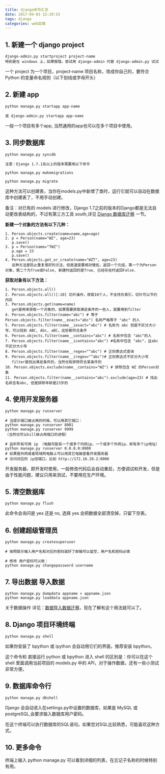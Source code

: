 ```yaml
---
title: django命令汇总
date: 2017-04-03 15:29:53
tags: django
categories: web后端
---
```


## 1. 新建一个 django project



```
django-admin.py startproject project-name
特别是在 windows 上，如果报错，尝试用 django-admin 代替 django-admin.py 试试
```

一个 project 为一个项目，project-name 项目名称，改成你自己的，要符合Python 的变量命名规则（以下划线或字母开头）

## 2. 新建 app

```
python manage.py startapp app-name

或 django-admin.py startapp app-name
```

一般一个项目有多个app, 当然通用的app也可以在多个项目中使用。

## 3. 同步数据库

```
python manage.py syncdb

注意：Django 1.7.1及以上的版本需要用以下命令

python manage.py makemigrations

python manage.py migrate
```

这种方法可以创建表，当你在models.py中新增了类时，运行它就可以自动在数据库中创建表了，不用手动创建。

备注：对已有的 models 进行修改，Django 1.7之前的版本的Django都是无法自动更改表结构的，不过有第三方工具 south,详见 [Django 数据库迁移](http://www.ziqiangxuetang.com/django/django-data-migration.html) 一节。



**新建一个对象的方法有以下几种：**

```
1. Person.objects.create(name=name,age=age)
2. p = Person(name="WZ", age=23)
   p.save()
3. p = Person(name="TWZ")
   p.age = 23
   p.save()
4. Person.objects.get_or_create(name="WZT", age=23)
   这种方法是防止重复很好的方法，但是速度要相对慢些，返回一个元组，第一个为Person对象，第二个为True或False, 新建时返回的是True, 已经存在时返回False.
```



**获取对象有以下方法：**

```
1. Person.objects.all()
2. Person.objects.all()[:10] 切片操作，获取10个人，不支持负索引，切片可以节约内存
3. Person.objects.get(name=name)
   get是用来获取一个对象的，如果需要获取满足条件的一些人，就要用到filter
4. Person.objects.filter(name="abc") # 等于Person.objects.filter(name__exact="abc") 名称严格等于 "abc" 的人
5. Person.objects.filter(name__iexact="abc") # 名称为 abc 但是不区分大小写，可以找到 ABC, Abc, aBC，这些都符合条件
6. Person.objects.filter(name__contains="abc") # 名称中包含 "abc"的人
7. Person.objects.filter(name__icontains="abc") #名称中包含 "abc"，且abc不区分大小写
8. Person.objects.filter(name__regex="^abc") # 正则表达式查询
9. Person.objects.filter(name__iregex="^abc")# 正则表达式不区分大小写
   filter是找出满足条件的，当然也有排除符合某条件的
10. Person.objects.exclude(name__contains="WZ") # 排除包含 WZ 的Person对象
11. Person.objects.filter(name__contains="abc").exclude(age=23) # 找出名称含有abc, 但是排除年龄是23岁的
```

## 4. 使用开发服务器

```
python manage.py runserver
 
# 当提示端口被占用的时候，可以用其它端口：
python manage.py runserver 8001
python manage.py runserver 9999
（当然也可以kill掉占用端口的进程）
 
# 监听所有可用 ip （电脑可能有一个或多个内网ip，一个或多个外网ip，即有多个ip地址）
python manage.py runserver 0.0.0.0:8000
# 如果是外网或者局域网电脑上可以用其它电脑查看开发服务器
# 访问对应的 ip加端口，比如 http://172.16.20.2:8000
```

开发服务器，即开发时使用，一般修改代码后会自动重启，方便调试和开发，但是由于性能问题，建议只用来测试，不要用在生产环境。

## 5. 清空数据库

```
python manage.py flush
```

此命令会询问是 yes 还是 no, 选择 yes 会把数据全部清空掉，只留下空表。

## 6. 创建超级管理员

```
python manage.py createsuperuser
 
# 按照提示输入用户名和对应的密码就好了邮箱可以留空，用户名和密码必填
 
# 修改 用户密码可以用：
python manage.py changepassword username
```

## 7. 导出数据 导入数据

```
python manage.py dumpdata appname > appname.json
python manage.py loaddata appname.json
```

关于数据操作 详见：[数据导入](http://www.ziqiangxuetang.com/django/django-import-data.html)[数据迁移](http://www.ziqiangxuetang.com/django/django-data-migration.html)，现在了解有这个用法就可以了。

## 8. Django 项目环境终端

```
python manage.py shell
```

如果你安装了 bpython 或 ipython 会自动用它们的界面，推荐安装 bpython。

这个命令和 直接运行 python 或 bpython 进入 shell 的区别是：你可以在这个 shell 里面调用当前项目的 models.py 中的 API，对于操作数据，还有一些小测试非常方便。

## 9. 数据库命令行

```
python manage.py dbshell
```

Django 会自动进入在settings.py中设置的数据库，如果是 MySQL 或 postgreSQL,会要求输入数据库用户密码。

在这个终端可以执行数据库的SQL语句。如果您对SQL比较熟悉，可能喜欢这种方式。

## 10. 更多命令

终端上输入 python manage.py 可以看到详细的列表，在忘记子名称的时候特别有用。

